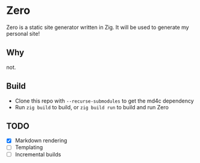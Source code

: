 # Zero
Zero is a static site generator written in Zig. It will be used to generate my personal site!

## Why
not.

## Build
- Clone this repo with `--recurse-submodules` to get the md4c dependency
- Run `zig build` to build, or `zig build run` to build and run Zero

## TODO
- [x] Markdown rendering
- [ ] Templating
- [ ] Incremental builds
